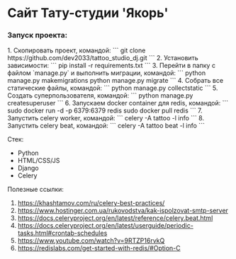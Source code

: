 # Сайт Тату-студии 'Якорь'

<h3>Запуск проекта:</h3>
1. Скопировать проект, командой:
```
git clone https://github.com/dev2033/tattoo_studio_dj.git
```
2. Установить зависимости:
```
pip install -r requirements.txt
```
3. Перейти в папку с файлом `manage.py` и выполнить миграции, командой:
```
python manage.py makemigrations
python manage.py migrate
```
4. Собрать все статические файлы, командой:
```
python manage.py collectstatic
```
5. Создать суперпользователя, командой:
```
python manage.py createsuperuser
```
6. Запускаем docker container для redis, командой:
```
sudo docker run -d -p 6379:6379 redis
sudo docker pull redis
```
7. Запустить celery worker, командой:
```
celery -A tattoo -l info
```
8. Запустить celery beat, командой:
```
celery -A tattoo beat -l info
```

Стек:
- Python
- HTML/CSS/JS 
- Django
- Celery

Полезные ссылки:
1. https://khashtamov.com/ru/celery-best-practices/
2. https://www.hostinger.com.ua/rukovodstva/kak-ispolzovat-smtp-server
3. https://docs.celeryproject.org/en/latest/reference/celery.beat.html
4. https://docs.celeryproject.org/en/latest/userguide/periodic-tasks.html#crontab-schedules
5. https://www.youtube.com/watch?v=9RTZP16rvkQ
6. https://redislabs.com/get-started-with-redis/#Option-C
